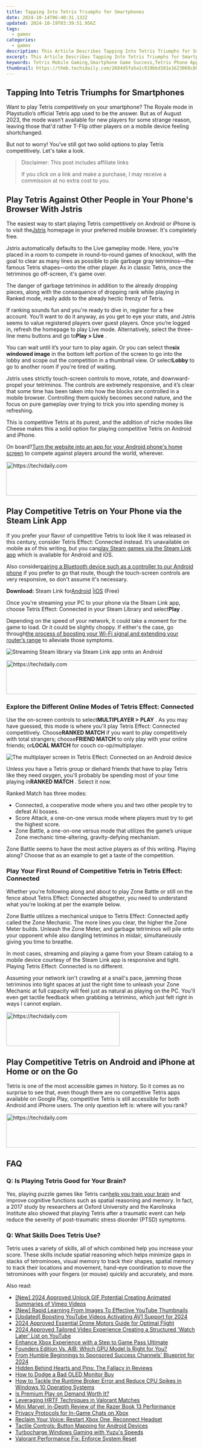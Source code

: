 ```yaml
---
title: Tapping Into Tetris Triumphs for Smartphones
date: 2024-10-14T06:40:31.132Z
updated: 2024-10-19T03:39:51.956Z
tags:
  - games
categories:
  - games
description: This Article Describes Tapping Into Tetris Triumphs for Smartphones
excerpt: This Article Describes Tapping Into Tetris Triumphs for Smartphones
keywords: Tetris Mobile Gaming,Smartphone Game Success,Tetris Phone App,Tetris Strategy Games,Popular Smartphone Game,Winning with Tetris,Tetris for Mobile
thumbnail: https://thmb.techidaily.com/2684d5fa5a1c919bbd381e1623060c80ce06ce75787ca76ee6f109f43567431f.jpg
---
```


## Tapping Into Tetris Triumphs for Smartphones

 Want to play Tetris competitively on your smartphone? The Royale mode in Playstudio’s official Tetris app used to be the answer. But as of August 2023, the mode wasn’t available for new players for some strange reason, leaving those that'd rather T-Flip other players on a mobile device feeling shortchanged.

 But not to worry! You've still got two solid options to play Tetris competitively. Let's take a look.

>  Disclaimer: This post includes affiliate links
>
>  If you click on a link and make a purchase, I may receive a commission at no extra cost to you.
>

## Play Tetris Against Other People in Your Phone's Browser With Jstris

 The easiest way to start playing Tetris competitively on Android or iPhone is to visit the[Jstris](https://jstris.jezevec10.com/) homepage in your preferred mobile browser. It's completely free.

 Jstris automatically defaults to the Live gameplay mode. Here, you’re placed in a room to compete in round-to-round games of knockout, with the goal to clear as many lines as possible to pile garbage gray tetriminos—the famous Tetris shapes—onto the other player. As in classic Tetris, once the tetriminos go off-screen, it's game over.

 The danger of garbage tetriminos in addition to the already dropping pieces, along with the consequence of dropping rank while playing in Ranked mode, really adds to the already hectic frenzy of Tetris.

 If ranking sounds fun and you're ready to dive in, register for a free account. You’ll want to do it anyway, as you get to eye your stats, and Jstris seems to value registered players over guest players. Once you’re logged in, refresh the homepage to play Live mode. Alternatively, select the three-line menu buttons and go to**Play > Live** .

 You can wait until it’s your turn to play again. Or you can select the**six windowed image** in the bottom left portion of the screen to go into the lobby and scope out the competition in a thumbnail view. Or select**Lobby** to go to another room if you're tired of waiting.

 Jstris uses strictly touch-screen controls to move, rotate, and downward-propel your tetriminos. The controls are extremely responsive, and it’s clear that some time has been taken into how the blocks are controlled in a mobile browser. Controlling them quickly becomes second nature, and the focus on pure gameplay over trying to trick you into spending money is refreshing.

 This is competitive Tetris at its purest, and the addition of niche modes like Cheese makes this a solid option for playing competitive Tetris on Android and iPhone.

 On board?[Turn the website into an app for your Android phone's home screen](https://www.makeuseof.com/tag/how-to-turn-any-website-android-app-seconds/) to compete against players around the world, wherever.

<!-- affiliate ads begin -->
<a href="https://unicoeye.pxf.io/c/5597632/2134249/18498" target="_top" id="2134249">
  <img src="//a.impactradius-go.com/display-ad/18498-2134249" border="0" alt="https://techidaily.com" width="728" height="90"/>
</a>
<img height="0" width="0" src="https://unicoeye.pxf.io/i/5597632/2134249/18498" style="position:absolute;visibility:hidden;" border="0" />
<!-- affiliate ads end -->

## Play Competitive Tetris on Your Phone via the Steam Link App

 If you prefer your flavor of competitive Tetris to look like it was released in this century, consider Tetris Effect: Connected instead. It’s unavailable on mobile as of this writing, but you can[play Steam games via the Steam Link app](https://www.makeuseof.com/tag/steam-link-android/) which is available for Android and iOS.

 Also consider[pairing a Bluetooth device such as a controller to our Android phone](https://www.makeuseof.com/how-to-connect-android-bluetooth/) if you prefer to go that route, though the touch-screen controls are very responsive, so don't assume it's necessary.

**Download:** Steam Link for[Android](https://www.anrdoezrs.net/links/7251228/type/dlg/sid/UUmuoUeUpU2029011/https://play.google.com/store/apps/details?id=com.valvesoftware.steamlink&pcampaignid=web%5Fshare) |[iOS](https://apps.apple.com/us/app/steam-link/id1246969117) (Free)

 Once you're streaming your PC to your phone via the Steam Link app, choose Tetris Effect: Connected in your Steam Library and select**Play** .

 Depending on the speed of your network, it could take a moment for the game to load. Or it could be slightly choppy. If either's the case, go through[the process of boosting your Wi-Fi signal and extending your router’s range](https://www.makeuseof.com/tag/how-to-boost-wifi-signal/) to alleviate those symptoms.

![Streaming Steam library via Steam Link app onto an Android](https://static1.makeuseofimages.com/wordpress/wp-content/uploads/wm/2023/08/tec-steam-library.jpg)

<!-- affiliate ads begin -->
<a href="https://ephamedtechinc.pxf.io/c/5597632/2137213/26400" target="_top" id="2137213">
  <img src="//a.impactradius-go.com/display-ad/26400-2137213" border="0" alt="https://techidaily.com" width="728" height="90"/>
</a>
<img height="0" width="0" src="https://ephamedtechinc.pxf.io/i/5597632/2137213/26400" style="position:absolute;visibility:hidden;" border="0" />
<!-- affiliate ads end -->

### Explore the Different Online Modes of Tetris Effect: Connected

 Use the on-screen controls to select**MULTIPLAYER > PLAY** . As you may have guessed, this mode is where you'll play Tetris Effect: Connected competitively. Choose**RANKED MATCH** if you want to play competitively with total strangers; choose**FRIEND MATCH** to only play with your online friends; or**LOCAL MATCH** for couch co-op/multiplayer.

![The multiplayer screen in Tetris Effect: Connected on an Android device](https://static1.makeuseofimages.com/wordpress/wp-content/uploads/wm/2023/08/tec-multiplayer.jpg)

 Unless you have a Tetris group or diehard friends that have to play Tetris like they need oxygen, you'll probably be spending most of your time playing in**RANKED MATCH** . Select it now.

Ranked Match has three modes:

* Connected, a cooperative mode where you and two other people try to defeat AI bosses.
* Score Attack, a one-on-one versus mode where players must try to get the highest score.
* Zone Battle, a one-on-one versus mode that utilizes the game’s unique Zone mechanic time-altering, gravity-defying mechanism.

 Zone Battle seems to have the most active players as of this writing. Playing along? Choose that as an example to get a taste of the competition.

### Play Your First Round of Competitive Tetris in Tetris Effect: Connected

 Whether you're following along and about to play Zone Battle or still on the fence about Tetris Effect: Connected altogether, you need to understand what you're looking at per the example below.

 Zone Battle utilizes a mechanical unique to Tetris Effect: Connected aptly called the Zone Mechanic. The more lines you clear, the higher the Zone Meter builds. Unleash the Zone Meter, and garbage tetriminos will pile onto your opponent while also dangling tetriminos in midair, simultaneously giving you time to breathe.

 In most cases, streaming and playing a game from your Steam catalog to a mobile device courtesy of the Steam Link app is responsive and tight. Playing Tetris Effect: Connected is no different.

 Assuming your network isn't crawling at a snail's pace, jamming those tetriminos into tight spaces at just the right time to unleash your Zone Mechanic at full capacity will feel just as natural as playing on the PC. You'll even get tactile feedback when grabbing a tetrimino, which just felt right in ways I cannot explain.

<!-- affiliate ads begin -->
<a href="https://aligracehair.sjv.io/c/5597632/1959773/19272" target="_top" id="1959773">
  <img src="//a.impactradius-go.com/display-ad/19272-1959773" border="0" alt="https://techidaily.com" width="300" height="90"/>
</a>
<img height="0" width="0" src="https://aligracehair.sjv.io/i/5597632/1959773/19272" style="position:absolute;visibility:hidden;" border="0" />
<!-- affiliate ads end -->

## Play Competitive Tetris on Android and iPhone at Home or on the Go

 Tetris is one of the most accessible games in history. So it comes as no surprise to see that, even though there are no competitive Tetris apps available on Google Play, competitive Tetris is still accessible for both Android and iPhone users. The only question left is: where will you rank?

<!-- affiliate ads begin -->
<a href="https://appsumo.8odi.net/c/5597632/2044586/7443" target="_top" id="2044586">
  <img src="//a.impactradius-go.com/display-ad/7443-2044586" border="0" alt="https://techidaily.com" width="728" height="90"/>
</a>
<img height="0" width="0" src="https://appsumo.8odi.net/i/5597632/2044586/7443" style="position:absolute;visibility:hidden;" border="0" />
<!-- affiliate ads end -->

## FAQ

### Q: Is Playing Tetris Good for Your Brain?

 Yes, playing puzzle games like Tetris can[help you train your brain](https://www.makeuseof.com/brain-train-awesome-websites/) and improve cognitive functions such as spatial reasoning and memory. In fact, a 2017 study by researchers at Oxford University and the Karolinska Institute also showed that playing Tetris after a traumatic event can help reduce the severity of post-traumatic stress disorder (PTSD) symptoms.

### Q: What Skills Does Tetris Use?

 Tetris uses a variety of skills, all of which combined help you increase your score. These skills include spatial reasoning which helps minimize gaps in stacks of tetrominoes, visual memory to track their shapes, spatial memory to track their locations and movement, hand-eye coordination to move the tetrominoes with your fingers (or mouse) quickly and accurately, and more.

<ins class="adsbygoogle"
     style="display:block"
     data-ad-format="autorelaxed"
     data-ad-client="ca-pub-7571918770474297"
     data-ad-slot="1223367746"></ins>

<ins class="adsbygoogle"
     style="display:block"
     data-ad-client="ca-pub-7571918770474297"
     data-ad-slot="8358498916"
     data-ad-format="auto"
     data-full-width-responsive="true"></ins>

<span class="atpl-alsoreadstyle">Also read:</span>
<div><ul>
<li><a href="https://vimeo-videos.techidaily.com/new-2024-approved-unlock-gif-potential-creating-animated-summaries-of-vimeo-videos/"><u>[New] 2024 Approved Unlock GIF Potential Creating Animated Summaries of Vimeo Videos</u></a></li>
<li><a href="https://youtube-tips.techidaily.com/apid-learning-from-images-to-effective-youtube-thumbnails/"><u>[New] Rapid Learning From Images To Effective YouTube Thumbnails</u></a></li>
<li><a href="https://facebook-video-footage.techidaily.com/updated-boosting-youtube-videos-activating-av1-support-for-2024/"><u>[Updated] Boosting YouTube Videos Activating AV1 Support for 2024</u></a></li>
<li><a href="https://fox-cloud.techidaily.com/2024-approved-essential-drone-motors-guide-for-optimal-flight/"><u>2024 Approved Essential Drone Motors Guide for Optimal Flight</u></a></li>
<li><a href="https://youtube-sure.techidaily.com/approved-tailored-video-experience-creating-a-structured-watch-later-list-on-youtube/"><u>2024 Approved Tailored Video Experience Creating a Structured 'Watch Later' List on YouTube</u></a></li>
<li><a href="https://games-able.techidaily.com/enhance-xbox-experience-with-a-step-to-game-pass-ultimate/"><u>Enhance Xbox Experience with a Step to Game Pass Ultimate</u></a></li>
<li><a href="https://games-able.techidaily.com/founders-edition-vs-aib-which-gpu-model-is-right-for-you/"><u>Founders Edition Vs. AIB: Which GPU Model Is Right for You?</u></a></li>
<li><a href="https://youtube-stream.techidaily.com/from-humble-beginnings-to-sponsored-success-channels-blueprint-for-2024/"><u>From Humble Beginnings to Sponsored Success Channels' Blueprint for 2024</u></a></li>
<li><a href="https://games-able.techidaily.com/hidden-behind-hearts-and-pins-the-fallacy-in-reviews/"><u>Hidden Behind Hearts and Pins: The Fallacy in Reviews</u></a></li>
<li><a href="https://games-able.techidaily.com/how-to-dodge-a-bad-oled-monitor-buy/"><u>How to Dodge a Bad OLED Monitor Buy</u></a></li>
<li><a href="https://common-error.techidaily.com/how-to-tackle-the-runtime-broker-error-and-reduce-cpu-spikes-in-windows-10-operating-systems/"><u>How to Tackle the Runtime Broker Error and Reduce CPU Spikes in Windows 10 Operating Systems</u></a></li>
<li><a href="https://games-able.techidaily.com/is-premium-play-on-demand-worth-it/"><u>Is Premium Play on Demand Worth It?</u></a></li>
<li><a href="https://games-able.techidaily.com/leveraging-hrtf-techniques-in-valorant-matches/"><u>Leveraging HRTF Techniques in Valorant Matches</u></a></li>
<li><a href="https://buynow-info.techidaily.com/mini-marvel-in-depth-review-of-the-razer-book-13-performance/"><u>Mini Marvel: In-Depth Review of the Razer Book 13 Performance</u></a></li>
<li><a href="https://games-able.techidaily.com/privacy-protocols-for-in-game-chats-on-xbox/"><u>Privacy Protocols for In-Game Chats on Xbox</u></a></li>
<li><a href="https://games-able.techidaily.com/reclaim-your-voice-restart-xbox-one-reconnect-headset/"><u>Reclaim Your Voice: Restart Xbox One, Reconnect Headset</u></a></li>
<li><a href="https://games-able.techidaily.com/tactile-controls-button-mapping-for-android-devices/"><u>Tactile Controls: Button Mapping for Android Devices</u></a></li>
<li><a href="https://win11-tips.techidaily.com/turbocharge-windows-gaming-with-yuzus-speeds/"><u>Turbocharge Windows Gaming with Yuzu's Speeds</u></a></li>
<li><a href="https://win-howtos.techidaily.com/valorant-performance-fix-enforce-system-reset/"><u>Valorant Performance Fix: Enforce System Reset</u></a></li>
</ul></div>

